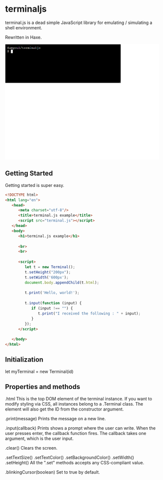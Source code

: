 # terminaljs

terminal.js is a dead simple JavaScript library for emulating / simulating a shell environment.

Rewritten in Haxe.

![terminaljs demo](assets/demo.gif)

## Getting Started

Getting started is super easy.

```html
<!DOCTYPE html>
<html lang="en">
   <head>
      <meta charset="utf-8"/>
      <title>terminal.js example</title>
      <script src="terminal.js"></script>
   </head>
   <body>
      <h1>terminal.js example</h1>

      <br>
      <br>

      <script>
         let t = new Terminal();
         t.setHeight("200px");
         t.setWidth('600px');
         document.body.appendChild(t.html);

         t.print('Hello, world!');

         t.input(function (input) {
            if (input !== "") {
               t.print("I received the following : " + input);
            }
         });
      </script>

   </body>
</html>
```

## Initialization

   let myTerminal = new Terminal(id)

## Properties and methods

   .html
This is the top DOM element of the terminal instance. If you want to modify styling via CSS, all instances belong to a .Terminal class. The element will also get the ID from the constructor argument.

   .print(message)
Prints the message on a new line.

   .input(callback)
Prints shows a prompt where the user can write. When the user presses enter, the callback function fires. The callback takes one argument, which is the user input.

   .clear()
Clears the screen.

   .setTextSize()
   .setTextColor()
   .setBackgroundColor()
   .setWidth()
   .setHeight()
All the ".set" methods accepts any CSS-compliant value.

   .blinkingCursor(boolean)
Set to true by default.
